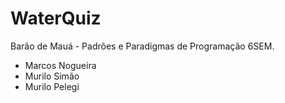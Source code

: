 # WaterQuiz
Barão de Mauá - Padrões e Paradigmas de Programação 6SEM.

- Marcos Nogueira
- Murilo Simão
- Murilo Pelegi
